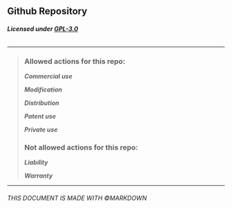 ## Github Repository
###### **Licensed under [GPL-3.0](https://github.com/sjwon0368/playbox/blob/main/LICENSE)**
------
> ### Allowed actions for this repo:
>
>_**Commercial use**_
>
>_**Modification**_
>
>_**Distribution**_
>
>_**Patent use**_
>
>_**Private use**_
>
> ### Not allowed actions for this repo:
>
>_**Liability**_
>
>_**Warranty**_
>
------
###### THIS DOCUMENT IS MADE WITH &copy;MARKDOWN

